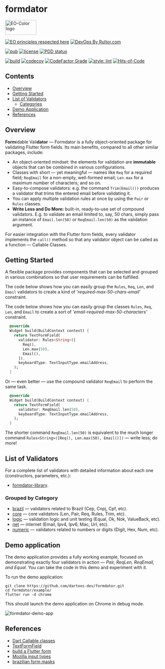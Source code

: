 # formdator

<img
src="https://user-images.githubusercontent.com/24878574/119563254-b2027800-bd7d-11eb-990f-e5602a0d77b7.png"
alt="EO-Color logo" width="101" height="48"/>

[![EO principles respected here](https://www.elegantobjects.org/badge.svg)](https://www.elegantobjects.org)
[![DevOps By Rultor.com](https://www.rultor.com/b/dartoos-dev/formdator)](https://www.rultor.com/p/dartoos-dev/formdator)

[![pub](https://img.shields.io/pub/v/formdator)](https://pub.dev/packages/formdator)
[![license](https://img.shields.io/badge/license-mit-green.svg)](https://github.com/dartoos-dev/formdator/blob/master/LICENSE)
[![PDD status](https://www.0pdd.com/svg?name=dartoos-dev/formdator)](https://www.0pdd.com/p?name=dartoos-dev/formdator)

[![build](https://github.com/dartoos-dev/formdator/actions/workflows/build.yml/badge.svg)](https://github.com/dartoos-dev/formdator/actions/)
[![codecov](https://codecov.io/gh/dartoos-dev/formdator/branch/master/graph/badge.svg?token=jYfO55O22s)](https://codecov.io/gh/dartoos-dev/formdator)
[![CodeFactor Grade](https://img.shields.io/codefactor/grade/github/rafamizes/formdator)](https://www.codefactor.io/repository/github/rafamizes/formdator)
[![style: lint](https://img.shields.io/badge/style-lint-4BC0F5.svg)](https://pub.dev/packages/lint)
[![Hits-of-Code](https://hitsofcode.com/github/dartoos-dev/formdator?branch=master)](https://hitsofcode.com/github/dartoos-dev/formdator/view?branch=master)

## Contents

- [Overview](#overview)
- [Getting Started](#getting-started)
- [List of Validators](#list-of-validators)
  - [Categories](#grouped-by-category)
- [Demo Application](#demo-application)
- [References](#references)

## Overview

**Form**idable Vali**dator** — Formdator is a fully object-oriented package for
validating Flutter form fields. Its main benefits, compared to all other similar
packages, include:

- An object-oriented mindset: the elements for validation are **immutable**
  objects that can be combined in various configurations.
- Classes with short — yet meaningful — names like `Req` for a required field;
  `ReqEmail` for a non-empty, well-formed email; `Len.max` for a maximum number
  of characters; and so on.
- Easy-to-compose validators: e.g. the command `Trim(Email())` produces a
  validator that trims the entered email before validating it.
- You can apply multiple validation rules at once by using the `Pair` or `Rules`
  classes.
- **Write Less and Do More:** built-in, ready-to-use set of compound validators.
  E.g. to validate an email limited to, say, 50 chars, simply pass an instance
  of `Email.len(50)` or `ReqEmail.len(50)` as the validation argument.

For easier integration with the Flutter form fields, every validator implements
the `call()` method so that any validator object can be called as a function —
Callable Classes.

## Getting Started

A flexible package provides components that can be selected and grouped in
various combinations so that user requirements can be fulfilled.

The code below shows how you can easily group the `Rules`, `Req`, `Len`, and
`Email` validators to create a kind of _'required-max-50-chars-email'_
constraint.

The code below shows how you can easily group the classes `Rules`, `Req`, `Len`,
and `Email` to create a sort of _'email-required-max-50-characters'_ constraint.

```dart
  @override
  Widget build(BuildContext context) {
    return TextFormField(
      validator: Rules<String>([
        Req(),
        Len.max(50),
        Email(),
      ]),
      keyboardType: TextInputType.emailAddress,
    );
  }
```

Or — even better — use the compound validator `ReqEmail` to perform the same
task.

```dart
  @override
  Widget build(BuildContext context) {
    return TextFormField(
      validator: ReqEmail.len(50),
      keyboardType: TextInputType.emailAddress,
    );
  }
```

The shorter command `ReqEmail.len(50)` is equivalent to the much longer command
`Rules<String>([Req(), Len.max(50), Email()])` — write less; do more!

## List of Validators

For a complete list of validators with detailed information about each one
(constructors, parameters, etc.):

- [formdator-library](https://pub.dev/documentation/formdator/latest/formdator/formdator-library.html).

### Grouped by Category

- [brazil](https://pub.dev/documentation/formdator/latest/brazil/brazil-library.html)
  — validators related to Brazil (Cep, Cnpj, Cpf, etc).
- [core](https://pub.dev/documentation/formdator/latest/core/core-library.html) —
  core validators (Len, Pair, Req, Rules, Trim, etc).
- [logic](https://pub.dev/documentation/formdator/latest/logic/logic-library.html)
  — validation logic and unit testing (Equal, Ok, Nok, ValueBack, etc).
- [net](https://pub.dev/documentation/formdator/latest/net/net-library.html) —
  internet (Email, Ipv4, Ipv6, Mac, Url, etc).
- [numeric](https://pub.dev/documentation/formdator/latest/numeric/numeric-library.html)
  — validators related to numbers or digits (Digit, Hex, Num, etc).

## Demo application

The demo application provides a fully working example, focused on demonstrating
exactly four validators in action — _Pair, ReqLen, ReqEmail, and Equal_. You can
take the code in this demo and experiment with it.

To run the demo application:

```shell
git clone https://github.com/dartoos-dev/formdator.git
cd formdator/example/
flutter run -d chrome
```

This should launch the demo application on Chrome in debug mode.

![formdator-demo-app](https://user-images.githubusercontent.com/24878574/126716646-07cb5d58-f8da-4030-a829-2038946b5941.png)

## References

- [Dart Callable classes](https://dart.dev/guides/language/language-tour#callable-classes)
- [TextFormField](https://api.flutter.dev/flutter/material/TextFormField-class.html)
- [build a Flutter form](https://flutter.dev/docs/cookbook/forms/validation)
- [Mozilla input types](https://developer.mozilla.org/en-US/docs/Learn/Forms/HTML5_input_types)
- [brazilian form masks](https://opensource.locaweb.com.br/locawebstyle-v2/manual/formularios/mascaras-forms/)
